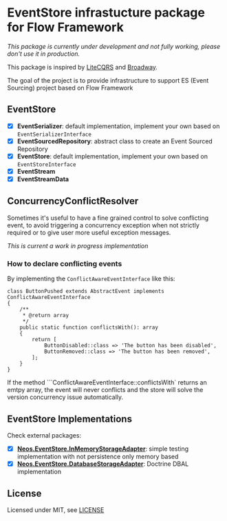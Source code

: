 # EventStore infrastucture package for Flow Framework

_This package is currently under development and not fully working, please don't use it in production._

This package is inspired by [LiteCQRS](https://github.com/beberlei/litecqrs-php) and [Broadway](https://github.com/qandidate-labs/broadway).

The goal of the project is to provide infrastructure to support ES (Event Sourcing) project based on Flow Framework

## EventStore

* [x] **EventSerializer**: default implementation, implement your own based on ```EventSerializerInterface```
* [x] **EventSourcedRepository**: abstract class to create an Event Sourced Repository
* [x] **EventStore**: default implementation, implement your own based on ```EventStoreInterface```
* [x] **EventStream**
* [x] **EventStreamData**

## ConcurrencyConflictResolver

Sometimes it's useful to have a fine grained control to solve conflicting event, to avoid triggering a concurrency 
exception when not strictly required or to give user more useful exception messages.

_This is current a work in progress implementation_

### How to declare conflicting events 

By implementing the ```ConflictAwareEventInterface``` like this:

    class ButtonPushed extends AbstractEvent implements ConflictAwareEventInterface
    {
        /**
         * @return array
         */
        public static function conflictsWith(): array
        {
            return [
                ButtonDisabled::class => 'The button has been disabled',
                ButtonRemoved::class => 'The button has been removed',
            ];
        }
    }
    
If the method ```ConflictAwareEventInterface::conflictsWith` returns an emtpy array, the event will never conflicts and 
the store will solve the version concurrency issue automatically.

## EventStore Implementations

Check external packages:

* [x] **[Neos.EventStore.InMemoryStorageAdapter](https://github.com/dfeyer/Neos.EventStore.InMemoryStorageAdapter)**: simple testing implementation with not persistence only memory based
* [x] **[Neos.EventStore.DatabaseStorageAdapter](https://github.com/dfeyer/Neos.EventStore.DatabaseStorageAdapter)**: Doctrine DBAL implementation

License
-------

Licensed under MIT, see [LICENSE](LICENSE)
